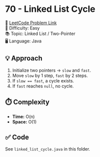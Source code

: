 # 70 - Linked List Cycle

🔗 [LeetCode Problem Link](https://leetcode.com/problems/linked-list-cycle/)  
📌 Difficulty: Easy  
📚 Topic: Linked List / Two-Pointer  
🖥️ Language: Java  

## 💡 Approach
1. Initialize two pointers → `slow` and `fast`.  
2. Move `slow` by 1 step, `fast` by 2 steps.  
3. If `slow == fast`, a cycle exists.  
4. If `fast` reaches `null`, no cycle.  

## ⏱️ Complexity
- **Time:** O(n)  
- **Space:** O(1)  

## ✅ Code
See `linked_list_cycle.java` in this folder.
